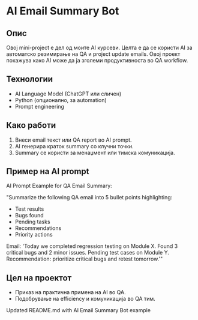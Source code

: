 # AI Email Summary Bot

## Опис
Овој mini-project е дел од моите AI курсеви. Целта е да се користи AI за автоматско резимирање на QA и project update emails. Овој проект покажува како AI може да ја зголеми продуктивноста во QA workflow.

## Технологии
- AI Language Model (ChatGPT или сличен)
- Python (опционално, за automation)
- Prompt engineering

## Како работи
1. Внеси email текст или QA report во AI prompt.
2. AI генерира краток summary со клучни точки.
3. Summary се користи за менаџмент или тимска комуникација.

## Пример на AI prompt
AI Prompt Example for QA Email Summary:

"Summarize the following QA email into 5 bullet points highlighting:
- Test results
- Bugs found
- Pending tasks
- Recommendations
- Priority actions

Email:
'Today we completed regression testing on Module X. Found 3 critical bugs and 2 minor issues. Pending test cases on Module Y. Recommendation: prioritize critical bugs and retest tomorrow.'"

## Цел на проектот
- Приказ на практична примена на AI во QA.
- Подобрување на efficiency и комуникација во QA тим.

Updated README.md with AI Email Summary Bot example

